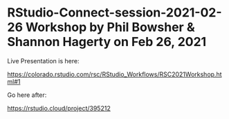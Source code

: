 # RStudio-Connect-session-2021-02-26 Workshop by Phil Bowsher & Shannon Hagerty on Feb 26, 2021

Live Presentation is here:

https://colorado.rstudio.com/rsc/RStudio_Workflows/RSC2021Workshop.html#1

Go here after:

https://rstudio.cloud/project/395212
